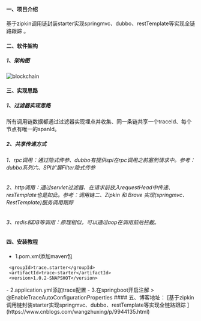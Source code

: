 #### 一、项目介绍
基于zipkin调用链封装starter实现springmvc、dubbo、restTemplate等实现全链路跟踪 。

#### 二、软件架构
##### 1、架构图
![blockchain](https://img2018.cnblogs.com/blog/843808/201811/843808-20181111233335288-234628875.png "架构图")

#### 三、实现思路
##### 1、过滤器实现思路
所有调用链数据都通过过滤器实现埋点并收集、同一条链共享一个traceId、每个节点有唯一的spanId。
##### 2、共享传递方式
###### 1、rpc调用：通过隐式传参、dubbo有提供spi在rpc调用之前塞到请求中。参考：dubbo系列六、SPI扩展Filter隐式传参
###### 2、http调用：通过servlet过滤器、在请求前放入requestHead中传递、resTemplate也是如此。参考：调用链二、Zipkin 和 Brave 实现(springmvc、RestTemplate)服务调用跟踪
###### 3、redis和DB等调用：原理相似，可以通过aop在调用前后拦截。

#### 四、安装教程
- 1.pom.xml添加maven包
> <dependency>
     <groupId>trace.starter</groupId>
     <artifactId>trace-starter</artifactId>
     <version>1.0.2-SNAPSHOT</version> 
   </dependency>
- 2.application.yml添加trace配置
- 3.在springboot开启注解
> @EnableTraceAutoConfigurationProperties
#### 五、博客地址：
[基于zipkin调用链封装starter实现springmvc、dubbo、restTemplate等实现全链路跟踪 ](https://www.cnblogs.com/wangzhuxing/p/9944135.html)
